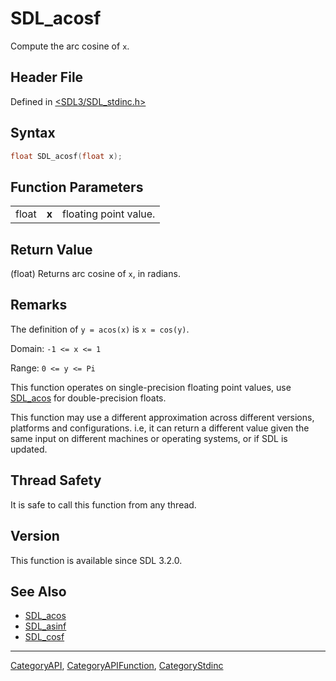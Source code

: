 # SDL_acosf

Compute the arc cosine of `x`.

## Header File

Defined in [<SDL3/SDL_stdinc.h>](https://github.com/libsdl-org/SDL/blob/main/include/SDL3/SDL_stdinc.h)

## Syntax

```c
float SDL_acosf(float x);
```

## Function Parameters

|       |       |                       |
| ----- | ----- | --------------------- |
| float | **x** | floating point value. |

## Return Value

(float) Returns arc cosine of `x`, in radians.

## Remarks

The definition of `y = acos(x)` is `x = cos(y)`.

Domain: `-1 <= x <= 1`

Range: `0 <= y <= Pi`

This function operates on single-precision floating point values, use
[SDL_acos](SDL_acos) for double-precision floats.

This function may use a different approximation across different versions,
platforms and configurations. i.e, it can return a different value given
the same input on different machines or operating systems, or if SDL is
updated.

## Thread Safety

It is safe to call this function from any thread.

## Version

This function is available since SDL 3.2.0.

## See Also

- [SDL_acos](SDL_acos)
- [SDL_asinf](SDL_asinf)
- [SDL_cosf](SDL_cosf)

----
[CategoryAPI](CategoryAPI), [CategoryAPIFunction](CategoryAPIFunction), [CategoryStdinc](CategoryStdinc)


